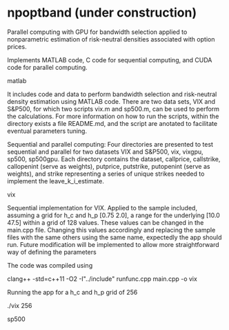 # npoptband (under construction)
Parallel computing with GPU for bandwidth selection applied to nonparametric estimation of risk-neutral densities associated with option prices.

Implements MATLAB code, C code for sequential computing, and CUDA code for parallel computing.

matlab

It includes code and data to perform bandwidth selection and risk-neutral density estimation 
using MATLAB code. There are two data sets, VIX and S&P500, for which two scripts vix.m and
sp500.m, can be used to perform the calculations. For more information on how to run the 
scripts, within the directory exists a file README.md, and the script are anotated to
facilitate eventual parameters tuning.

Sequential and parallel computing: Four directories are presented to test sequential and parallel
for two datasets VIX and S&P500, vix, vixgpu, sp500, sp500gpu. Each directory contains the dataset,
callprice, callstrike, callopenint (serve as weights), putprice, putstrike, putopenint (serve as weights),
and strike representing a series of unique strikes needed to implement the leave_k_i_estimate. 

vix 

Sequential implementation for VIX. Applied to the sample included, assuming a grid for h_c and h_p
[0.75 2.0], a range for the underlying [10.0 47.5] within a grid of 128 values. These values
can be changed in the main.cpp file. Changing this values accordingly and replacing the sample
files with the same others using the same name, expectedly the app should run. Future modification
will be implemented to allow more straightforward way of defining the parameters

The code was compiled using 

clang++ -std=c++11 -O2 -I"../include" runfunc.cpp main.cpp -o vix

Running the app for a h_c and h_p grid of 256

./vix 256
        
sp500


